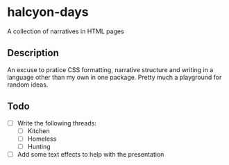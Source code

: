 # halcyon-days
A collection of narratives in HTML pages

## Description
An excuse to pratice CSS formatting, narrative structure and writing in a language other than my own in one package. Pretty much a playground for random ideas.

## Todo
- [ ] Write the following threads:
    - [ ] Kitchen
    - [ ] Homeless
    - [ ] Hunting
- [ ] Add some text effects to help with the presentation